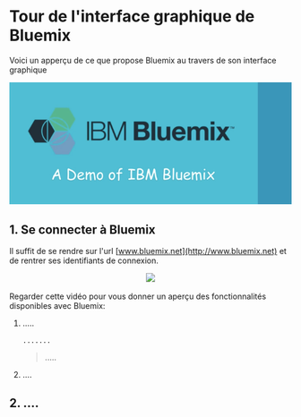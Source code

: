 # Tour de l'interface graphique de Bluemix

Voici un apperçu de ce que propose Bluemix au travers de son interface graphique
<center>
      <a href="https://youtu.be/gq5MvY1nNOM"><img src="youtube-tour.png" width="600" /></a>
   </center>

>

## 1. Se connecter à Bluemix

Il suffit de se rendre sur l'url [www.bluemix.net](http://www.bluemix.net) et de rentrer ses identifiants de connexion.

<center>
      <img src="login.png" width="600" />
   </center>

Regarder cette vidéo pour vous donner un aperçu des fonctionnalités disponibles avec Bluemix:
   



1. .....

   ```
   .......
   ```

   > .....

1. ....

## 2. ....
